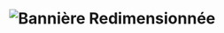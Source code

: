 # ![Bannière Redimensionnée](https://ik.imagekit.io/votre_id_image/tr:w-1200,h-300/https://i.pinimg.com/736x/a1/c0/ad/a1c0ad20ba1bae63cab755e107a88804.jpg)
